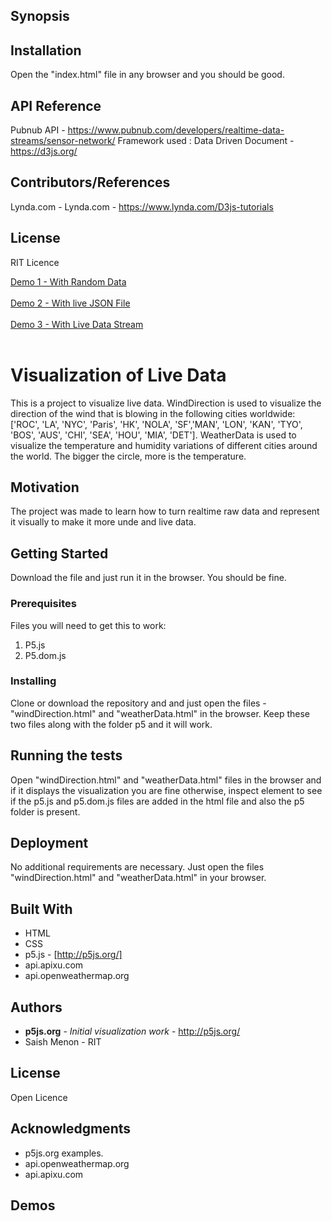 ## Synopsis


## Installation

Open the "index.html" file in any browser and you should be good.

## API Reference

Pubnub API - https://www.pubnub.com/developers/realtime-data-streams/sensor-network/
Framework used : Data Driven Document - https://d3js.org/

## Contributors/References

Lynda.com - Lynda.com - https://www.lynda.com/D3js-tutorials

## License

RIT Licence

<a href="http://rawgit.com/saishmenon/IA-1/master/index.html">Demo 1 - With Random Data</a> <br/><br/>
<a href="http://rawgit.com/saishmenon/IA-1/master/index2.html">Demo 2 - With live JSON File</a><br/><br/>
<a href="http://rawgit.com/saishmenon/IA-1/master/test.html">Demo 3 - With Live Data Stream</a><br/><br/>












# Visualization of Live Data

This is a project to visualize live data. WindDirection is used to visualize the direction of the wind that is blowing in the following cities worldwide:
['ROC', 'LA', 'NYC', 'Paris', 'HK', 'NOLA', 'SF','MAN', 'LON', 'KAN', 'TYO', 'BOS', 'AUS', 'CHI', 'SEA', 'HOU', 'MIA', 'DET'].
WeatherData is used to visualize the temperature and humidity variations of different cities around the world. The bigger the circle, more is the temperature.

## Motivation

The project was made to learn how to turn realtime raw data and represent it visually to make it more unde and live data.

## Getting Started

Download the file and just run it in the browser. You should be fine.

### Prerequisites

Files you will need to get this to work:

1. P5.js
2. P5.dom.js

### Installing

Clone or download the repository and and just open the files - "windDirection.html" and "weatherData.html" in the browser. Keep these two files along with the folder p5 and it will work.

## Running the tests

Open "windDirection.html" and "weatherData.html" files in the browser and if it displays the visualization you are fine otherwise, inspect element to see if the p5.js and p5.dom.js files are added in the html file and also the p5 folder is present.

## Deployment

No additional requirements are necessary. Just open the files "windDirection.html" and "weatherData.html" in your browser.

## Built With

* HTML
* CSS
* p5.js - [http://p5js.org/]
* api.apixu.com
* api.openweathermap.org

## Authors

* **p5js.org** - *Initial visualization work* - http://p5js.org/
* Saish Menon - RIT


## License

Open Licence

## Acknowledgments

* p5js.org examples.
* api.openweathermap.org
* api.apixu.com

## Demos


